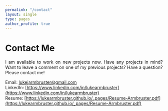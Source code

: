 ```yaml
---
permalink: "/contact"
layout: single
type: pages
author_profile: true
---
```


# Contact Me
<p style='text-align: justify;'>I am available to work on new projects now. Have any projects in mind? Want to leave a comment on one of my previous projects? Have a question? Please contact me!</p>

Email: lukejarmbruster@gmail.com  
LinkedIn: [https://www.linkedin.com/in/lukearmbruster](https://www.linkedin.com/in/lukearmbruster)  
Resume: [https://lukearmbruster.github.io/_pages/Resume-Armbruster.pdf](https://lukearmbruster.github.io/_pages/Resume-Armbruster.pdf)
